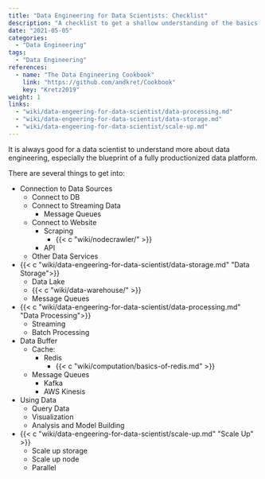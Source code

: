 ```yaml
---
title: "Data Engineering for Data Scientists: Checklist"
description: "A checklist to get a shallow understanding of the basics and the ecosystem"
date: "2021-05-05"
categories:
  - "Data Engineering"
tags:
  - "Data Engineering"
references:
  - name: "The Data Engineering Cookbook"
    link: "https://github.com/andkret/Cookbook"
    key: "Kretz2019"
weight: 1
links:
  - "wiki/data-engeering-for-data-scientist/data-processing.md"
  - "wiki/data-engeering-for-data-scientist/data-storage.md"
  - "wiki/data-engeering-for-data-scientist/scale-up.md"
---
```


It is always good for a data scientist to understand more about data engineering, especially the blueprint of a fully productionized data platform.

There are several things to get into:

- Connection to Data Sources
  - Connect to DB
  - Connect to Streaming Data
    - Message Queues
  - Connect to Website
    - Scraping
      - {{< c "wiki/nodecrawler/" >}}
    - API
  - Other Data Services
- {{< c "wiki/data-engeering-for-data-scientist/data-storage.md" "Data Storage">}}
  - Data Lake
  - {{< c "wiki/data-warehouse/" >}}
  - Message Queues
- {{< c "wiki/data-engeering-for-data-scientist/data-processing.md" "Data Processing">}}
  - Streaming
  - Batch Processing
- Data Buffer
  - Cache:
    - Redis
      - {{< c "wiki/computation/basics-of-redis.md" >}}
  - Message Queues
    - Kafka
    - AWS Kinesis
- Using Data
  - Query Data
  - Visualization
  - Analysis and Model Building
- {{< c "wiki/data-engeering-for-data-scientist/scale-up.md" "Scale Up" >}}
  - Scale up storage
  - Scale up node
  - Parallel
